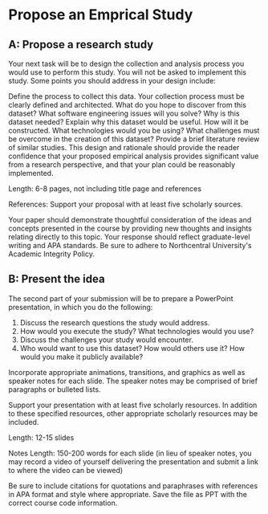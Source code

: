 # Propose an Emprical Study

## A: Propose a research study

Your next task will be to design the collection and analysis process you would use to perform this study. You will not be asked to implement this study. Some points you should address in your design include:

Define the process to collect this data. Your collection process must be clearly defined and architected.
What do you hope to discover from this dataset? What software engineering issues will you solve?
Why is this dataset needed? Explain why this dataset would be useful.
How will it be constructed. What technologies would you be using?
What challenges must be overcome in the creation of this dataset?
Provide a brief literature review of similar studies.
This design and rationale should provide the reader confidence that your proposed empirical analysis provides significant value from a research perspective, and that your plan could be reasonably implemented.

Length: 6-8 pages, not including title page and references

References: Support your proposal with at least five scholarly sources.

Your paper should demonstrate thoughtful consideration of the ideas and concepts presented in the course by providing new thoughts and insights relating directly to this topic. Your response should reflect graduate-level writing and APA standards. Be sure to adhere to Northcentral University's Academic Integrity Policy.

## B: Present the idea

The second part of your submission will be to prepare a PowerPoint presentation, in which you do the following:

1. Discuss the research questions the study would address.
2. How would you execute the study? What technologies would you use?
3. Discuss the challenges your study would encounter.
4. Who would want to use this dataset? How would others use it? How would you make it publicly available?

Incorporate appropriate animations, transitions, and graphics as well as speaker notes for each slide. The speaker notes may be comprised of brief paragraphs or bulleted lists.

Support your presentation with at least five scholarly resources. In addition to these specified resources, other appropriate scholarly resources may be included.

Length: 12-15 slides

Notes Length: 150-200 words for each slide (in lieu of speaker notes, you may record a video of yourself delivering the presentation and submit a link to where the video can be viewed)

Be sure to include citations for quotations and paraphrases with references in APA format and style where appropriate. Save the file as PPT with the correct course code information.
